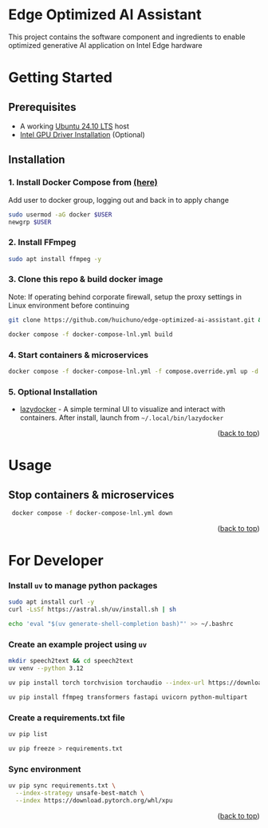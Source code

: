 <a name="readme-top"></a>

# Edge Optimized AI Assistant

This project contains the software component and ingredients to enable optimized generative AI application on Intel Edge hardware

# Getting Started

## Prerequisites
* A working [Ubuntu 24.10 LTS](https://releases.ubuntu.com/oracular/ubuntu-24.10-desktop-amd64.iso) host
* [Intel GPU Driver Installation](https://www.intel.com/content/www/us/en/developer/articles/tool/pytorch-prerequisites-for-intel-gpu/2-6.html#driver-installation) (Optional)

## Installation

### 1. Install Docker Compose from [(here)](https://docs.docker.com/engine/install/ubuntu/#install-using-the-repository)

Add user to docker group, logging out and back in to apply change

```sh
sudo usermod -aG docker $USER
newgrp $USER
```

### 2. Install FFmpeg

```sh
sudo apt install ffmpeg -y
```

### 3. Clone this repo & build docker image

Note: If operating behind corporate firewall, setup the proxy settings in Linux environment before continuing

```sh
git clone https://github.com/huichuno/edge-optimized-ai-assistant.git && cd edge-optimized-ai-assistant/app/kiosk

docker compose -f docker-compose-lnl.yml build
```

### 4. Start containers & microservices

```sh
docker compose -f docker-compose-lnl.yml -f compose.override.yml up -d
```

### 5. Optional Installation
* [lazydocker](https://github.com/jesseduffield/lazydocker) - A simple terminal UI to visualize and interact with containers. After install, launch from `~/.local/bin/lazydocker`

<p align="right">(<a href="#readme-top">back to top</a>)</p>


# Usage

## Stop containers & microservices
```sh
 docker compose -f docker-compose-lnl.yml down
```
<p align="right">(<a href="#readme-top">back to top</a>)</p>


# For Developer

### Install `uv` to manage python packages
```sh
sudo apt install curl -y
curl -LsSf https://astral.sh/uv/install.sh | sh

echo 'eval "$(uv generate-shell-completion bash)"' >> ~/.bashrc
```

### Create an example project using `uv`
```sh
mkdir speech2text && cd speech2text
uv venv --python 3.12

uv pip install torch torchvision torchaudio --index-url https://download.pytorch.org/whl/xpu

uv pip install ffmpeg transformers fastapi uvicorn python-multipart
```

### Create a requirements.txt file
```sh
uv pip list

uv pip freeze > requirements.txt
```

### Sync environment
```sh
uv pip sync requirements.txt \
  --index-strategy unsafe-best-match \
  --index https://download.pytorch.org/whl/xpu
```

<p align="right">(<a href="#readme-top">back to top</a>)</p>
